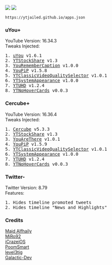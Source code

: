 <a href="altstore://source?URL=https://raw.githubusercontent.com/ytjailed/ytjailed.github.io/main/apps.json"><img src="https://img.shields.io/badge/AltStore-Add%20This%20Source-brightgreen?style=for-the-badge"></a>
<a href="https://altsource.by.lao.sb/browse/?source=https%3A%2F%2Fraw.githubusercontent.com%2Fytjailed%2Fytjailed.github.io%2Fmain%2Fapps.json"><img src="https://img.shields.io/badge/AltStore-Browse-blue?style=for-the-badge"></a>

`https://ytjailed.github.io/apps.json`

### uYou+
YouTube Version: 16.34.3<br/>
Tweaks Injected:
<pre>
1. <a href="https://miro92.com/repo/depictions/?p=com.miro.uyou" title="MiRo92's Repo">uYou</a> v1.6.1
2. <a href="https://github.com/iCrazeiOS/YTStockShare" title="iCrazeiOS' GitHub">YTStockShare</a> v1.3
3. <a href="https://poomsmart.github.io/repo/depictions/youremembercaption.html" title="PoomSmart's Repo">YouRememberCaption</a> v1.0.0
4. <a href="https://github.com/PoomSmart/YouPiP" title="PoomSmart's GitHub">YouPiP</a> v1.5.8
5. <a href="https://github.com/PoomSmart/YTClassicVideoQualitySelector" title="PoomSmart's GitHub">YTClassicVideoQualitySelector</a> v1.0.1
6. <a href="https://poomsmart.github.io/repo/depictions/ytsystemappearance.html" title="PoomSmart's Repo">YTSystemAppearance</a> v1.0.0
7. <a href="https://github.com/PoomSmart/YTUHD" title="PoomSmart's GitHub">YTUHD</a> v1.2.4
8. <a href="https://github.com/level3tjg/YTNoHoverCards" title="level3tjg's GitHub">YTNoHoverCards</a> v0.0.3
</pre>

### Cercube+
YouTube Version: 16.36.4<br/>
Tweaks Injected:
<pre>
1. <a href="https://apt.alfhaily.me/depictions/FDXO5R" title="Majd's Repo">Cercube</a> v5.3.3
2. <a href="https://github.com/iCrazeiOS/YTStockShare" title="iCrazeiOS' GitHub">YTStockShare</a> v1.3
3. <a href="https://github.com/PoomSmart/YouAreThere" title="PoomSmart's GitHub">YouAreThere</a> v1.0.1
4. <a href="https://github.com/PoomSmart/YouPiP" title="PoomSmart's GitHub">YouPiP</a> v1.5.9
5. <a href="https://github.com/PoomSmart/YTClassicVideoQualitySelector" title="PoomSmart's GitHub">YTClassicVideoQualitySelector</a> v1.0.1
6. <a href="https://poomsmart.github.io/repo/depictions/ytsystemappearance.htmlYTSystemAppearance" title="PoomSmart's Repo">YTSystemAppearance</a> v1.0.0
7. <a href="https://github.com/PoomSmart/YTUHD" title="PoomSmart's GitHub">YTUHD</a> v1.2.4
8. <a href="https://github.com/level3tjg/YTNoHoverCards" title="level3tjg's GitHub">YTNoHoverCards</a> v0.0.3
</pre>

### Twitter-
Twitter Version: 8.79<br/>
Features:
<pre>
1. Hides timeline promoted tweets
2. Hides timeline "News and Highlights"
</pre>

### Credits
[Majd Alfhaily](https://github.com/majd)<br/>
[MiRo92](https://github.com/MiRO92)<br/>
[iCrazeiOS](https://github.com/iCrazeiOS)<br/>
[PoomSmart](https://github.com/PoomSmart)<br/>
[level3tjg](https://github.com/level3tjg)<br/>
[Galactic-Dev](https://github.com/Galactic-Dev)
